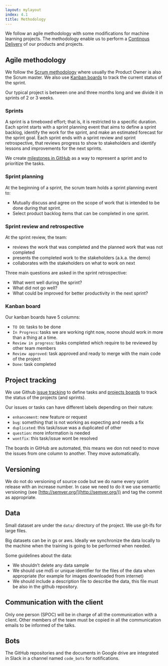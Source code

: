 ```yaml
---
layout: mylayout
index: 4.1
title: Methodology
---
```


We follow an agile methodology with some modifications for machine learning projects. The methodology enable us to perform a [Continous Delivery](https://en.wikipedia.org/wiki/Continuous_delivery) of our products and projects.

## Agile methodology

We follow the [Scrum methodology](https://en.wikipedia.org/wiki/Scrum_(software_development)) where usually the Product Owner is also the Scrum master. We also use [Kanban boards](https://en.wikipedia.org/wiki/Kanban_board) to track the current status of the sprint.

Our typical project is between one and three months long and we divide it in sprints of 2 or 3 weeks.

### Sprints

A sprint is a timeboxed effort; that is, it is restricted to a specific duration. Each sprint starts with a sprint planning event that aims to define a sprint backlog, identify the work for the sprint, and make an estimated forecast for the sprint goal. Each sprint ends with a sprint review and sprint retrospective, that reviews progress to show to stakeholders and identify lessons and improvements for the next sprints.

We create [milestones in GitHub](https://help.github.com/en/articles/about-milestones) as a way to represent a sprint and to prioritize the tasks.

### Sprint planning

At the beginning of a sprint, the scrum team holds a sprint planning event to:
* Mutually discuss and agree on the scope of work that is intended to be done during that sprint.
* Select product backlog items that can be completed in one sprint.

### Sprint review and retrospective

At the sprint review, the team:
* reviews the work that was completed and the planned work that was not completed
* presents the completed work to the stakeholders (a.k.a. the demo)
* collaborates with the stakeholders on what to work on next

Three main questions are asked in the sprint retrospective:
* What went well during the sprint? 
* What did not go well? 
* What could be improved for better productivity in the next sprint?

### Kanban board

Our kanban boards have 5 columns:
* `TO DO`: tasks to be done
* `In Progress`: tasks we are working right now, noone should work in more than a thing at a time.
* `Review in progress`: tasks completed which require to be reviewed by other team members
* `Review approved`: task approved and ready to merge with the main code of the project
* `Done`: task completed

## Project tracking

We use Github [issue tracking](https://guides.github.com/features/issues/) to define tasks and [projects boards](https://help.github.com/en/articles/about-project-boards) to track the status of the projects (and sprints).

Our issues or tasks can have different labels depending on their nature:
* `enhancement`: new feature or request
* `bug`: something that is not working as expecting and needs a fix
* `duplicated`: this task/issue was a duplicated of other
* `question`: more information is needed
* `wontfix`: this task/issue wont be resolved

The boards in GitHub are automated, this means we don not need to move the issues from one column to another. They move automatically.

## Versioning

We do not do versioning of source code but we do name every sprint release with an increase number. In case we need to do it we use semantic versioning (see [http://semver.org/](http://semver.org/)) and tag the commit as appropriate.

## Data

Small dataset are under the `data/` directory of the project. We use git-lfs for large files. 

Big datasets can be in gs or aws. Ideally we synchronize the data locally to the machine when the training is going to be performed when needed.

Some guidelines about the data:
* We shouldn’t delete any data sample
* We should use md5 or unique identifier for the files of the data when appropriate (for example for images downloaded from internet)
* We should include a description file to describe the data, this file must be also in the github repository.


## Communication with the client

Only one person (SPOC) will be in charge of all the communication with a client. Other members of the team must be copied in all the communication emails to be informed of the talks.

## Bots

The GitHub repositories and the documents in Google drive are integrated in Slack in a channel named `code_bots` for notifications. 


